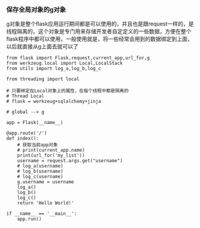 ### 保存全局对象的g对象

g对象是整个flask应用运行期间都是可以使用的，并且也是跟request一样的，是线程隔离的，这个对象是专门用来存储开发者自定定义的一些数据，方便在整个flask程序中都可以使用，一般使用就是，将一些经常会用到的数据绑定到上面，以后就直接从g上面去就可以了

```
from flask import Flask,request,current_app,url_for,g
from werkzeug.local import Local,LocalStack
from utils import log_a,log_b,log_c

from threading import local

# 只要绑定在Local对象上的属性，在每个线程中都是隔离的
# Thread Local
# flask = werkzeug+sqlalchemy+jinja

# global --> g

app = Flask(__name__)

@app.route('/')
def index():
    # 获取当前app对象
    # print(current_app.name)
    print(url_for('my_list'))
    username = request.args.get("username")
    # log_a(username)
    # log_b(username)
    # log_c(username)
    g.username = username
    log_a()
    log_b()
    log_c()
    return 'Hello World!'

if __name__ == '__main__':
    app.run()

```




